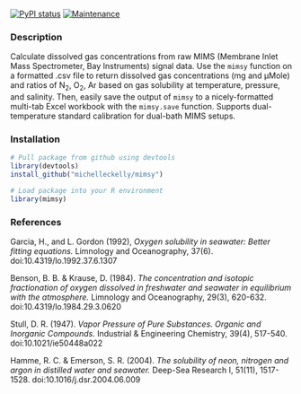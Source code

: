 [![PyPI status](https://img.shields.io/pypi/status/ansicolortags.svg)](https://GitHub.com/michelleckelly/mimsy/)
[![Maintenance](https://img.shields.io/badge/Maintained%3F-yes-green.svg)](https://GitHub.com/michelleckelly/mimsy/graphs/commit-activity)

### Description  

Calculate dissolved gas concentrations from raw MIMS (Membrane Inlet Mass Spectrometer, Bay Instruments) signal data. Use the `mimsy` function on a formatted .csv file to return dissolved gas concentrations (mg and μMole) and ratios of N<sub>2</sub>, O<sub>2</sub>, Ar based on gas solubility at temperature, pressure, and salinity. Then, easily save the output of `mimsy` to a nicely-formatted multi-tab Excel workbook with the `mimsy.save` function. Supports dual-temperature standard calibration for dual-bath MIMS setups.

### Installation  

```R
# Pull package from github using devtools
library(devtools)
install_github("michelleckelly/mimsy")

# Load package into your R environment
library(mimsy)
```

### References
Garcia, H., and L. Gordon (1992), _Oxygen solubility in seawater: Better fitting
equations._ Limnology and Oceanography, 37(6). doi:10.4319/lo.1992.37.6.1307

Benson, B. B. & Krause, D. (1984). _The concentration and isotopic
fractionation of oxygen dissolved in freshwater and seawater in equilibrium
with the atmosphere._ Limnology and Oceanography, 29(3), 620-632.
doi:10.4319/lo.1984.29.3.0620

Stull, D. R. (1947). _Vapor Pressure of Pure Substances. Organic and
Inorganic Compounds._ Industrial & Engineering Chemistry, 39(4), 517-540.
doi:10.1021/ie50448a022

Hamme, R. C. & Emerson, S. R. (2004). _The solubility of neon, nitrogen and argon
in distilled water and seawater._ Deep-Sea Research I, 51(11), 1517-1528. 
doi:10.1016/j.dsr.2004.06.009

